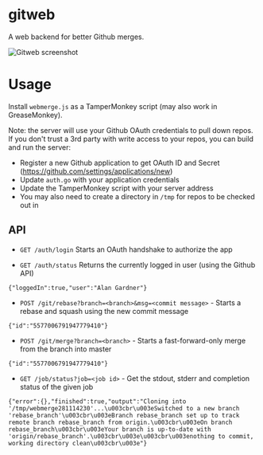 gitweb
====

A web backend for better Github merges.

![Gitweb screenshot](https://raw.githubusercontent.com/alanctgardner/gitweb/docs/gitweb-screen.png  "Gitweb screenshot")

Usage
===

Install `webmerge.js` as a TamperMonkey script (may also work in GreaseMonkey).

Note: the server will use your Github OAuth credentials to pull down repos. If you don't trust
a 3rd party with write access to your repos, you can build and run the server:

- Register a new Github application to get OAuth ID and Secret (https://github.com/settings/applications/new)
- Update `auth.go` with your application credentials
- Update the TamperMonkey script with your server address
- You may also need to create a directory in `/tmp` for repos to be checked out in

API
---

- `GET /auth/login` Starts an OAuth handshake to authorize the app

- `GET /auth/status` Returns the currently logged in user (using the Github API)

```
{"loggedIn":true,"user":"Alan Gardner"}
```

- `POST /git/rebase?branch=<branch>&msg=<commit message>` - Starts a rebase and squash using the new commit message

```
{"id":"5577006791947779410"}
```

- `POST /git/merge?branch=<branch>` - Starts a fast-forward-only merge from the branch into master

```
{"id":"5577006791947779410"}
```

- `GET /job/status?job=<job id>` - Get the stdout, stderr and completion status of the given job

```
{"error":{},"finished":true,"output":"Cloning into '/tmp/webmerge281114230'...\u003cbr\u003eSwitched to a new branch 'rebase_branch'\u003cbr\u003eBranch rebase_branch set up to track remote branch rebase_branch from origin.\u003cbr\u003eOn branch rebase_branch\u003cbr\u003eYour branch is up-to-date with 'origin/rebase_branch'.\u003cbr\u003e\u003cbr\u003enothing to commit, working directory clean\u003cbr\u003e"}
```
